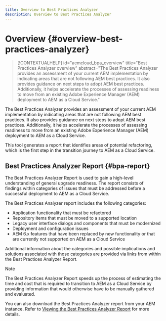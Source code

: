 ```yaml
---
title: Overview to Best Practices Analyzer
description: Overview to Best Practices Analyzer
---
```

# Overview {#overview-best-practices-analyzer}

>[!CONTEXTUALHELP]
>id="aemcloud_bpa_overview"
>title="Best Practices Analyzer overview"
>abstract="The Best Practices Analyzer provides an assessment of your current AEM implementation by indicating areas that are not following AEM best practices. It also provides guidance on next steps to adopt AEM best practices. Additionally, it helps accelerate the processes of assessing readiness to move from an existing Adobe Experience Manager (AEM) deployment to AEM as a Cloud Service."

The Best Practices Analyzer provides an assessment of your current AEM implementation by indicating areas that are not following AEM best practices. It also provides guidance on next steps to adopt AEM best practices. Additionally, it helps accelerate the processes of assessing readiness to move from an existing Adobe Experience Manager (AEM) deployment to AEM as a Cloud Service.
 
This tool generates a report that identifies areas of potential refactoring, which is the first step in the transition journey to AEM as a Cloud Service.

## Best Practices Analyzer Report {#bpa-report}

The Best Practices Analyzer Report is used to gain a high-level understanding of general upgrade readiness. The report consists of findings within categories of issues that must be addressed before a successful deployment to AEM as a Cloud Service. 

The Best Practices Analyzer report includes the following categories:
 
* Application functionality that must be refactored
* Repository items that must be moved to a supported location
* Legacy user interface dialogs and components that must be modernized
* Deployment and configuration issues
* AEM 6.x features that have been replaced by new functionality or that are currently not supported on AEM as a Cloud Service
 
Additional information about the categories and possible implications and solutions associated with those categories are provided via links from within the Best Practices Analyzer Report.
 
>[!NOTE]
>The Best Practices Analyzer Report speeds up the process of estimating the time and cost that is required to transition to AEM as a Cloud Service by providing information that would otherwise have to be manually gathered and evaluated.
 
You can also download the Best Practices Analyzer report from your AEM instance. Refer to [Viewing the Best Practices Analyzer Report](/help/journey-migration/best-practices-analyzer/using-best-practices-analyzer.md#viewing-report) for more details.
